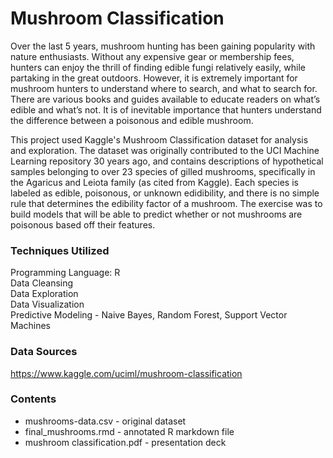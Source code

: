 # Mushroom Classification

Over the last 5 years, mushroom hunting has been gaining popularity with nature enthusiasts. Without any expensive gear or membership fees, hunters can enjoy the thrill of finding edible fungi relatively easily, while partaking in the great outdoors. However, it is extremely important for mushroom hunters to understand where to search, and what to search for. There are various books and guides available to educate readers on what’s edible and what’s not. It is of inevitable importance that hunters understand the difference between a poisonous and edible mushroom.

This project used Kaggle's Mushroom Classification dataset for analysis and exploration. The dataset was
originally contributed to the UCI Machine Learning repository 30 years ago, and contains
descriptions of hypothetical samples belonging to over 23 species of gilled mushrooms,
specifically in the Agaricus and Leiota family (as cited from Kaggle). Each species is labeled as edible, poisonous, or unknown edidibility, and there is no simple rule that determines the edibility factor of a mushroom. The exercise was to build models that will be able to predict whether or not mushrooms are poisonous based off their features.

### Techniques Utilized
Programming Language: R<br>
Data Cleansing<br>
Data Exploration<br>
Data Visualization<br>
Predictive Modeling - Naive Bayes, Random Forest, Support Vector Machines<br>

### Data Sources
https://www.kaggle.com/uciml/mushroom-classification

### Contents
- mushrooms-data.csv - original dataset
- final_mushrooms.rmd - annotated R markdown file
- mushroom classification.pdf - presentation deck
